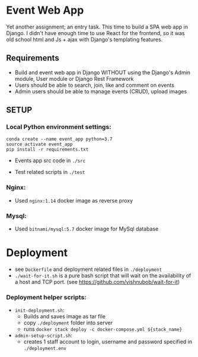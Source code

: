 # Event Web App

Yet another assignment; an entry task. This time to build a SPA web app in Django. I didn't have enough time to use React for the frontend, so it was old school html and Js + ajax with Django's templating features.

## Requirements
* Build and event web app in Django WITHOUT using the Django's Admin module, User module or Django Rest Framework
* Users should be able to search, join, like and comment on events
* Admin users should be able to manage events (CRUD), upload images


## SETUP

### Local Python environment settings: 
````
conda create --name event_app python=3.7
source activate event_app
pip install -r requirements.txt
````
* Events app src code in `./src` 

* Test related scripts in `./test`



### Nginx:
* Used `nginx:1.14` docker image as reverse proxy
### Mysql:
* Used `bitnami/mysql:5.7` docker image for MySql database


# Deployment
- see `Dockerfile` and deployment related files in `./deployment`
- `./wait-for-it.sh` is a pure bash script that will wait on the availability of a host and TCP port. (see https://github.com/vishnubob/wait-for-it)
 

### Deployment helper scripts:
* `init-deployment.sh`:
   * Builds and saves image as tar file
   * copy `./deployment` folder into server
   * runs `docker stack deploy -c docker-compose.yml ${stack_name}
   `
* `admin-setup-script.sh`:
   * creates 1 staff account to login, username and password specified in `./deployment.env`


